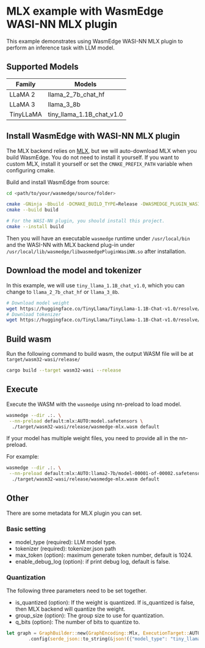 # MLX example with WasmEdge WASI-NN MLX plugin

This example demonstrates using WasmEdge WASI-NN MLX plugin to perform an inference task with LLM model.

## Supported Models

| Family | Models |
|--------|--------|
| LLaMA 2 | llama_2_7b_chat_hf |
| LLaMA 3 | llama_3_8b |
| TinyLLaMA | tiny_llama_1.1B_chat_v1.0 |

## Install WasmEdge with WASI-NN MLX plugin

The MLX backend relies on [MLX](https://github.com/ml-explore/mlx), but we will auto-download MLX when you build WasmEdge. You do not need to install it yourself. If you want to custom MLX, install it yourself or set the `CMAKE_PREFIX_PATH` variable when configuring cmake.

Build and install WasmEdge from source:

``` bash
cd <path/to/your/wasmedge/source/folder>

cmake -GNinja -Bbuild -DCMAKE_BUILD_TYPE=Release -DWASMEDGE_PLUGIN_WASI_NN_BACKEND="mlx"
cmake --build build

# For the WASI-NN plugin, you should install this project.
cmake --install build
```

Then you will have an executable `wasmedge` runtime under `/usr/local/bin` and the WASI-NN with MLX backend plug-in under `/usr/local/lib/wasmedge/libwasmedgePluginWasiNN.so` after installation.

## Download the model and tokenizer

In this example, we will use `tiny_llama_1.1B_chat_v1.0`, which you can change to `llama_2_7b_chat_hf` or `llama_3_8b`.

``` bash
# Download model weight
wget https://huggingface.co/TinyLlama/TinyLlama-1.1B-Chat-v1.0/resolve/main/model.safetensors
# Download tokenizer
wget https://huggingface.co/TinyLlama/TinyLlama-1.1B-Chat-v1.0/resolve/main/tokenizer.json
```

## Build wasm

Run the following command to build wasm, the output WASM file will be at `target/wasm32-wasi/release/`

```bash
cargo build --target wasm32-wasi --release
```
## Execute 

Execute the WASM with the `wasmedge` using nn-preload to load model. 

``` bash
wasmedge --dir .:. \
 --nn-preload default:mlx:AUTO:model.safetensors \
  ./target/wasm32-wasi/release/wasmedge-mlx.wasm default

```

If your model has multiple weight files, you need to provide all in the nn-preload.

For example:
``` bash
wasmedge --dir .:. \
 --nn-preload default:mlx:AUTO:llama2-7b/model-00001-of-00002.safetensors:llama2-7b/model-00002-of-00002.safetensors \
  ./target/wasm32-wasi/release/wasmedge-mlx.wasm default
```

## Other 

There are some metadata for MLX plugin you can set.

### Basic setting

- model_type (required): LLM model type.
- tokenizer (required): tokenizer.json path
- max_token (option): maximum generate token number, default is 1024.
- enable_debug_log (option): if print debug log, default is false.

### Quantization

The following three parameters need to be set together.
- is_quantized (option): If the weight is quantized. If is_quantized is false, then MLX backend will quantize the weight. 
- group_size (option): The group size to use for quantization.
- q_bits (option): The number of bits to quantize to.

``` rust
let graph = GraphBuilder::new(GraphEncoding::Mlx, ExecutionTarget::AUTO)
        .config(serde_json::to_string(&json!({"model_type": "tiny_llama_1.1B_chat_v1.0", "tokenizer":tokenizer_path, "max_token":100}))
```